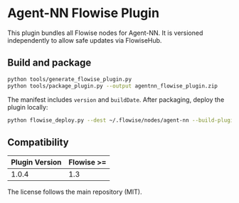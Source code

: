 # Agent-NN Flowise Plugin

This plugin bundles all Flowise nodes for Agent-NN. It is versioned independently to allow safe updates via FlowiseHub.

## Build and package

```bash
python tools/generate_flowise_plugin.py
python tools/package_plugin.py --output agentnn_flowise_plugin.zip
```

The manifest includes `version` and `buildDate`. After packaging, deploy the plugin locally:

```bash
python flowise_deploy.py --dest ~/.flowise/nodes/agent-nn --build-plugin agentnn_flowise_plugin.zip
```

## Compatibility

| Plugin Version | Flowise >= |
| -------------- | ---------- |
| 1.0.4 | 1.3 |

The license follows the main repository (MIT).
